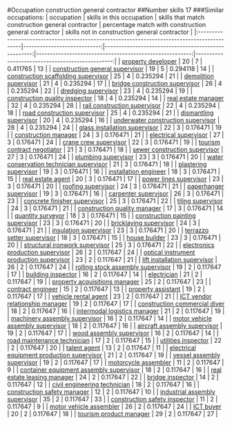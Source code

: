#Occupation construction general contractor
##Number skills 17
###Similar occupations:
| occupation                                                                                  |   skills in this occupation |   skills that match construction general contractor |   percentage match with construction general contractor |   skills not in construction general contractor |
|:--------------------------------------------------------------------------------------------|----------------------------:|----------------------------------------------------:|--------------------------------------------------------:|------------------------------------------------:|
| [property developer](property_developer.md)                                                 |                          20 |                                                   7 |                                                0.411765 |                                              13 |
| [construction general supervisor](construction_general_supervisor.md)                       |                          19 |                                                   5 |                                                0.294118 |                                              14 |
| [construction scaffolding supervisor](construction_scaffolding_supervisor.md)               |                          25 |                                                   4 |                                                0.235294 |                                              21 |
| [demolition supervisor](demolition_supervisor.md)                                           |                          21 |                                                   4 |                                                0.235294 |                                              17 |
| [bridge construction supervisor](bridge_construction_supervisor.md)                         |                          26 |                                                   4 |                                                0.235294 |                                              22 |
| [dredging supervisor](dredging_supervisor.md)                                               |                          23 |                                                   4 |                                                0.235294 |                                              19 |
| [construction quality inspector](construction_quality_inspector.md)                         |                          18 |                                                   4 |                                                0.235294 |                                              14 |
| [real estate manager](real_estate_manager.md)                                               |                          32 |                                                   4 |                                                0.235294 |                                              28 |
| [rail construction supervisor](rail_construction_supervisor.md)                             |                          22 |                                                   4 |                                                0.235294 |                                              18 |
| [road construction supervisor](road_construction_supervisor.md)                             |                          25 |                                                   4 |                                                0.235294 |                                              21 |
| [dismantling supervisor](dismantling_supervisor.md)                                         |                          20 |                                                   4 |                                                0.235294 |                                              16 |
| [underwater construction supervisor](underwater_construction_supervisor.md)                 |                          28 |                                                   4 |                                                0.235294 |                                              24 |
| [glass installation supervisor](glass_installation_supervisor.md)                           |                          22 |                                                   3 |                                                0.176471 |                                              19 |
| [construction manager](construction_manager.md)                                             |                          24 |                                                   3 |                                                0.176471 |                                              21 |
| [electrical supervisor](electrical_supervisor.md)                                           |                          27 |                                                   3 |                                                0.176471 |                                              24 |
| [crane crew supervisor](crane_crew_supervisor.md)                                           |                          22 |                                                   3 |                                                0.176471 |                                              19 |
| [tourism contract negotiator](tourism_contract_negotiator.md)                               |                          21 |                                                   3 |                                                0.176471 |                                              18 |
| [sewer construction supervisor](sewer_construction_supervisor.md)                           |                          27 |                                                   3 |                                                0.176471 |                                              24 |
| [plumbing supervisor](plumbing_supervisor.md)                                               |                          23 |                                                   3 |                                                0.176471 |                                              20 |
| [water conservation technician supervisor](water_conservation_technician_supervisor.md)     |                          21 |                                                   3 |                                                0.176471 |                                              18 |
| [plastering supervisor](plastering_supervisor.md)                                           |                          19 |                                                   3 |                                                0.176471 |                                              16 |
| [installation engineer](installation_engineer.md)                                           |                          18 |                                                   3 |                                                0.176471 |                                              15 |
| [real estate agent](real_estate_agent.md)                                                   |                          20 |                                                   3 |                                                0.176471 |                                              17 |
| [power lines supervisor](power_lines_supervisor.md)                                         |                          23 |                                                   3 |                                                0.176471 |                                              20 |
| [roofing supervisor](roofing_supervisor.md)                                                 |                          24 |                                                   3 |                                                0.176471 |                                              21 |
| [paperhanger supervisor](paperhanger_supervisor.md)                                         |                          19 |                                                   3 |                                                0.176471 |                                              16 |
| [carpenter supervisor](carpenter_supervisor.md)                                             |                          26 |                                                   3 |                                                0.176471 |                                              23 |
| [concrete finisher supervisor](concrete_finisher_supervisor.md)                             |                          25 |                                                   3 |                                                0.176471 |                                              22 |
| [tiling supervisor](tiling_supervisor.md)                                                   |                          24 |                                                   3 |                                                0.176471 |                                              21 |
| [construction quality manager](construction_quality_manager.md)                             |                          17 |                                                   3 |                                                0.176471 |                                              14 |
| [quantity surveyor](quantity_surveyor.md)                                                   |                          18 |                                                   3 |                                                0.176471 |                                              15 |
| [construction painting supervisor](construction_painting_supervisor.md)                     |                          23 |                                                   3 |                                                0.176471 |                                              20 |
| [bricklaying supervisor](bricklaying_supervisor.md)                                         |                          24 |                                                   3 |                                                0.176471 |                                              21 |
| [insulation supervisor](insulation_supervisor.md)                                           |                          23 |                                                   3 |                                                0.176471 |                                              20 |
| [terrazzo setter supervisor](terrazzo_setter_supervisor.md)                                 |                          18 |                                                   3 |                                                0.176471 |                                              15 |
| [house builder](house_builder.md)                                                           |                          23 |                                                   3 |                                                0.176471 |                                              20 |
| [structural ironwork supervisor](structural_ironwork_supervisor.md)                         |                          25 |                                                   3 |                                                0.176471 |                                              22 |
| [electronics production supervisor](electronics_production_supervisor.md)                   |                          26 |                                                   2 |                                                0.117647 |                                              24 |
| [optical instrument production supervisor](optical_instrument_production_supervisor.md)     |                          23 |                                                   2 |                                                0.117647 |                                              21 |
| [lift installation supervisor](lift_installation_supervisor.md)                             |                          26 |                                                   2 |                                                0.117647 |                                              24 |
| [rolling stock assembly supervisor](rolling_stock_assembly_supervisor.md)                   |                          19 |                                                   2 |                                                0.117647 |                                              17 |
| [building inspector](building_inspector.md)                                                 |                          16 |                                                   2 |                                                0.117647 |                                              14 |
| [electrician](electrician.md)                                                               |                          21 |                                                   2 |                                                0.117647 |                                              19 |
| [property acquisitions manager](property_acquisitions_manager.md)                           |                          25 |                                                   2 |                                                0.117647 |                                              23 |
| [contract engineer](contract_engineer.md)                                                   |                          15 |                                                   2 |                                                0.117647 |                                              13 |
| [property assistant](property_assistant.md)                                                 |                          19 |                                                   2 |                                                0.117647 |                                              17 |
| [vehicle rental agent](vehicle_rental_agent.md)                                             |                          23 |                                                   2 |                                                0.117647 |                                              21 |
| [ICT vendor relationship manager](ICT_vendor_relationship_manager.md)                       |                          19 |                                                   2 |                                                0.117647 |                                              17 |
| [construction commercial diver](construction_commercial_diver.md)                           |                          18 |                                                   2 |                                                0.117647 |                                              16 |
| [intermodal logistics manager](intermodal_logistics_manager.md)                             |                          21 |                                                   2 |                                                0.117647 |                                              19 |
| [machinery assembly supervisor](machinery_assembly_supervisor.md)                           |                          16 |                                                   2 |                                                0.117647 |                                              14 |
| [motor vehicle assembly supervisor](motor_vehicle_assembly_supervisor.md)                   |                          18 |                                                   2 |                                                0.117647 |                                              16 |
| [aircraft assembly supervisor](aircraft_assembly_supervisor.md)                             |                          19 |                                                   2 |                                                0.117647 |                                              17 |
| [wood assembly supervisor](wood_assembly_supervisor.md)                                     |                          16 |                                                   2 |                                                0.117647 |                                              14 |
| [road maintenance technician](road_maintenance_technician.md)                               |                          17 |                                                   2 |                                                0.117647 |                                              15 |
| [utilities inspector](utilities_inspector.md)                                               |                          22 |                                                   2 |                                                0.117647 |                                              20 |
| [talent agent](talent_agent.md)                                                             |                          13 |                                                   2 |                                                0.117647 |                                              11 |
| [electrical equipment production supervisor](electrical_equipment_production_supervisor.md) |                          21 |                                                   2 |                                                0.117647 |                                              19 |
| [vessel assembly supervisor](vessel_assembly_supervisor.md)                                 |                          19 |                                                   2 |                                                0.117647 |                                              17 |
| [motorcycle assembler](motorcycle_assembler.md)                                             |                          11 |                                                   2 |                                                0.117647 |                                               9 |
| [container equipment assembly supervisor](container_equipment_assembly_supervisor.md)       |                          18 |                                                   2 |                                                0.117647 |                                              16 |
| [real estate leasing manager](real_estate_leasing_manager.md)                               |                          24 |                                                   2 |                                                0.117647 |                                              22 |
| [bridge inspector](bridge_inspector.md)                                                     |                          14 |                                                   2 |                                                0.117647 |                                              12 |
| [civil engineering technician](civil_engineering_technician.md)                             |                          18 |                                                   2 |                                                0.117647 |                                              16 |
| [construction safety manager](construction_safety_manager.md)                               |                          12 |                                                   2 |                                                0.117647 |                                              10 |
| [industrial assembly supervisor](industrial_assembly_supervisor.md)                         |                          35 |                                                   2 |                                                0.117647 |                                              33 |
| [construction safety inspector](construction_safety_inspector.md)                           |                          11 |                                                   2 |                                                0.117647 |                                               9 |
| [motor vehicle assembler](motor_vehicle_assembler.md)                                       |                          26 |                                                   2 |                                                0.117647 |                                              24 |
| [ICT buyer](ICT_buyer.md)                                                                   |                          20 |                                                   2 |                                                0.117647 |                                              18 |
| [tourism product manager](tourism_product_manager.md)                                       |                          29 |                                                   2 |                                                0.117647 |                                              27 |
